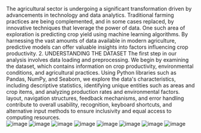 The agricultural sector is undergoing a significant 
transformation driven by advancements in technology and 
data analytics. Traditional farming practices are being 
complemented, and in some cases replaced, by innovative 
techniques that leverage the power of data. One such area of 
exploration is predicting crop yield using machine learning 
algorithms. By harnessing the vast amounts of data available 
in modern agriculture, predictive models can offer valuable 
insights into factors influencing crop productivity. 
2. UNDERSTANDING THE DATASET 
The first step in our analysis involves data loading and 
preprocessing. We begin by examining the dataset, which 
contains information on crop productivity, environmental 
conditions, and agricultural practices. Using Python libraries 
such as Pandas, NumPy, and Seaborn, we explore the data's 
characteristics, including descriptive statistics, identifying 
unique entities such as areas and crop items, and analyzing 
production rates and environmental factors. 
layout, navigation structures, feedback mechanisms, and 
error handling contribute to overall usability, recognition, 
keyboard shortcuts, and alternative input methods to ensure 
inclusivity and equal access to computing resources.  
![image](https://github.com/user-attachments/assets/19a650ae-f052-453a-96de-33a0d1c3f5d2)
![image](https://github.com/user-attachments/assets/89c35331-7a73-4b5c-95c5-bcc4bf4e267e)
![image](https://github.com/user-attachments/assets/9203844a-edf5-401b-a177-2a34cd66c250)
![image](https://github.com/user-attachments/assets/c8420840-942c-4b99-a236-eaf23ecbb93d)
![image](https://github.com/user-attachments/assets/fe98d4de-db3f-4a60-8d4b-a1fb9c7ab4ab)
![image](https://github.com/user-attachments/assets/f3d636fc-e73c-4011-8108-54c27931d931)
![image](https://github.com/user-attachments/assets/c61c7ff0-7ec8-4bf4-a298-dec929e46605)
![image](https://github.com/user-attachments/assets/716960bd-e404-4b18-88f0-c74323d0d086)
